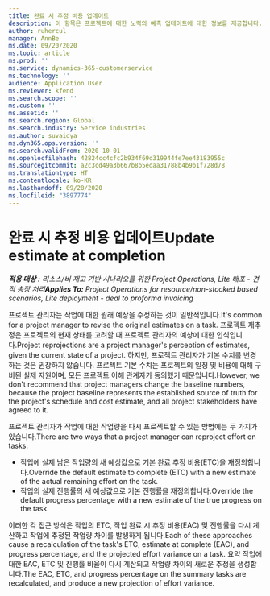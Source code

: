 ```yaml
---
title: 완료 시 추정 비용 업데이트
description: 이 항목은 프로젝트에 대한 노력의 예측 업데이트에 대한 정보를 제공합니다.
author: ruhercul
manager: AnnBe
ms.date: 09/20/2020
ms.topic: article
ms.prod: ''
ms.service: dynamics-365-customerservice
ms.technology: ''
audience: Application User
ms.reviewer: kfend
ms.search.scope: ''
ms.custom: ''
ms.assetid: ''
ms.search.region: Global
ms.search.industry: Service industries
ms.author: suvaidya
ms.dyn365.ops.version: ''
ms.search.validFrom: 2020-10-01
ms.openlocfilehash: 42824cc4cfc2b934f69d319944fe7ee43183955c
ms.sourcegitcommit: a2c3cd49a3b667b8b5edaa31788b4b9b1f728d78
ms.translationtype: HT
ms.contentlocale: ko-KR
ms.lasthandoff: 09/28/2020
ms.locfileid: "3897774"
---
```

# <a name="update-estimate-at-completion"></a><span data-ttu-id="2b02d-103">완료 시 추정 비용 업데이트</span><span class="sxs-lookup"><span data-stu-id="2b02d-103">Update estimate at completion</span></span>

<span data-ttu-id="2b02d-104">_**적용 대상 :** 리소스/비 재고 기반 시나리오를 위한 Project Operations, Lite 배포 - 견적 송장 처리_</span><span class="sxs-lookup"><span data-stu-id="2b02d-104">_**Applies To:** Project Operations for resource/non-stocked based scenarios, Lite deployment - deal to proforma invoicing_</span></span>

<span data-ttu-id="2b02d-105">프로젝트 관리자는 작업에 대한 원래 예상을 수정하는 것이 일반적입니다.</span><span class="sxs-lookup"><span data-stu-id="2b02d-105">It's common for a project manager to revise the original estimates on a task.</span></span> <span data-ttu-id="2b02d-106">프로젝트 재추정은 프로젝트의 현재 상태를 고려할 때 프로젝트 관리자의 예상에 대한 인식입니다.</span><span class="sxs-lookup"><span data-stu-id="2b02d-106">Project reprojections are a project manager's perception of estimates, given the current state of a project.</span></span> <span data-ttu-id="2b02d-107">하지만, 프로젝트 관리자가 기본 수치를 변경하는 것은 권장하지 않습니다. 프로젝트 기본 수치는 프로젝트의 일정 및 비용에 대해 구비된 실제 자원이며, 모든 프로젝트 이해 관계자가 동의했기 때문입니다.</span><span class="sxs-lookup"><span data-stu-id="2b02d-107">However, we don't recommend that project managers change the baseline numbers, because the project baseline represents the established source of truth for the project's schedule and cost estimate, and all project stakeholders have agreed to it.</span></span>

<span data-ttu-id="2b02d-108">프로젝트 관리자가 작업에 대한 작업량을 다시 프로젝트할 수 있는 방법에는 두 가지가 있습니다.</span><span class="sxs-lookup"><span data-stu-id="2b02d-108">There are two ways that a project manager can reproject effort on tasks:</span></span>

- <span data-ttu-id="2b02d-109">작업에 실제 남은 작업량의 새 예상값으로 기본 완료 추정 비용(ETC)을 재정의합니다.</span><span class="sxs-lookup"><span data-stu-id="2b02d-109">Override the default estimate to complete (ETC) with a new estimate of the actual remaining effort on the task.</span></span> 
- <span data-ttu-id="2b02d-110">작업의 실제 진행률의 새 예상값으로 기본 진행률을 재정의합니다.</span><span class="sxs-lookup"><span data-stu-id="2b02d-110">Override the default progress percentage with a new estimate of the true progress on the task.</span></span>

<span data-ttu-id="2b02d-111">이러한 각 접근 방식은 작업의 ETC, 작업 완료 시 추정 비용(EAC) 및 진행률을 다시 계산하고 작업에 추정된 작업량 차이를 발생하게 됩니다.</span><span class="sxs-lookup"><span data-stu-id="2b02d-111">Each of these approaches cause a recalculation of the task's ETC, estimate at complete (EAC), and progress percentage, and the projected effort variance on a task.</span></span> <span data-ttu-id="2b02d-112">요약 작업에 대한 EAC, ETC 및 진행률 비율이 다시 계산되고 작업량 차이의 새로운 추정을 생성합니다.</span><span class="sxs-lookup"><span data-stu-id="2b02d-112">The EAC, ETC, and progress percentage on the summary tasks are recalculated, and produce a new projection of effort variance.</span></span>
